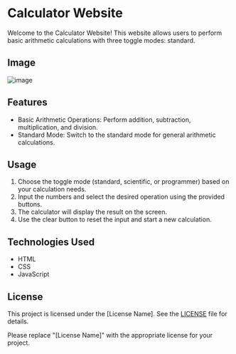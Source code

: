 # Calculator Website

Welcome to the Calculator Website! This website allows users to perform basic arithmetic calculations with three toggle modes: standard.
## Image
![image](https://github.com/dpvasani/Calculator/assets/109815626/a9f4aa63-1745-4906-be89-19d7926e4ec5)

## Features

- Basic Arithmetic Operations: Perform addition, subtraction, multiplication, and division.
- Standard Mode: Switch to the standard mode for general arithmetic calculations.

## Usage

1. Choose the toggle mode (standard, scientific, or programmer) based on your calculation needs.
2. Input the numbers and select the desired operation using the provided buttons.
3. The calculator will display the result on the screen.
4. Use the clear button to reset the input and start a new calculation.

## Technologies Used

- HTML
- CSS
- JavaScript

## License

This project is licensed under the [License Name]. See the [LICENSE](LICENSE) file for details.

Please replace "[License Name]" with the appropriate license for your project.
